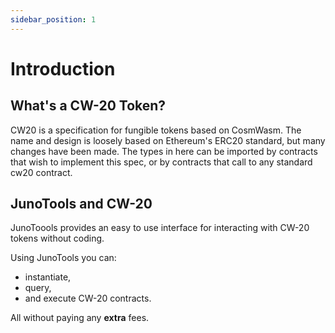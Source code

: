 ```yaml
---
sidebar_position: 1
---
```


# Introduction

## What's a CW-20 Token?

CW20 is a specification for fungible tokens based on CosmWasm. The name and design is loosely based on Ethereum's ERC20 standard, but many changes have been made. The types in here can be imported by contracts that wish to implement this spec, or by contracts that call to any standard cw20 contract.

## JunoTools and CW-20

JunoToools provides an easy to use interface for interacting with CW-20 tokens without coding.

Using JunoTools you can:
- instantiate,
- query,
- and execute CW-20 contracts. 

All without paying any **extra** fees.
